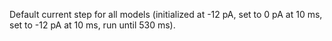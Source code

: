 Default current step for all models (initialized at -12 pA, set to 0 pA at 10 ms, set to -12 pA at 10 ms, run until 530 ms).
